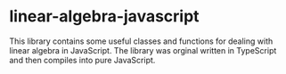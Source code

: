 # linear-algebra-javascript
This library contains some useful classes and functions for dealing with linear algebra in JavaScript. The library was orginal written in TypeScript and then compiles into pure JavaScript.  
